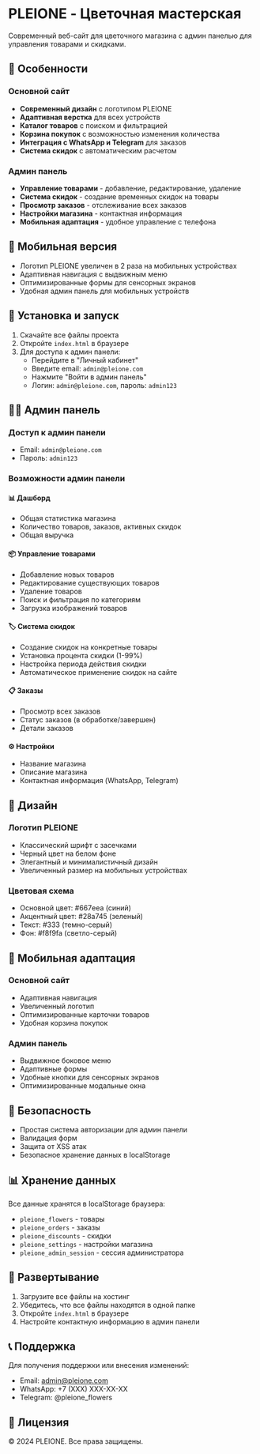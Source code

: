# PLEIONE - Цветочная мастерская

Современный веб-сайт для цветочного магазина с админ панелью для управления товарами и скидками.

## 🚀 Особенности

### Основной сайт
- **Современный дизайн** с логотипом PLEIONE
- **Адаптивная верстка** для всех устройств
- **Каталог товаров** с поиском и фильтрацией
- **Корзина покупок** с возможностью изменения количества
- **Интеграция с WhatsApp и Telegram** для заказов
- **Система скидок** с автоматическим расчетом

### Админ панель
- **Управление товарами** - добавление, редактирование, удаление
- **Система скидок** - создание временных скидок на товары
- **Просмотр заказов** - отслеживание всех заказов
- **Настройки магазина** - контактная информация
- **Мобильная адаптация** - удобное управление с телефона

## 📱 Мобильная версия

- Логотип PLEIONE увеличен в 2 раза на мобильных устройствах
- Адаптивная навигация с выдвижным меню
- Оптимизированные формы для сенсорных экранов
- Удобная админ панель для мобильных устройств

## 🔧 Установка и запуск

1. Скачайте все файлы проекта
2. Откройте `index.html` в браузере
3. Для доступа к админ панели:
   - Перейдите в "Личный кабинет"
   - Введите email: `admin@pleione.com`
   - Нажмите "Войти в админ панель"
   - Логин: `admin@pleione.com`, пароль: `admin123`

## 👨‍💼 Админ панель

### Доступ к админ панели
- Email: `admin@pleione.com`
- Пароль: `admin123`

### Возможности админ панели

#### 📊 Дашборд
- Общая статистика магазина
- Количество товаров, заказов, активных скидок
- Общая выручка

#### 📦 Управление товарами
- Добавление новых товаров
- Редактирование существующих товаров
- Удаление товаров
- Поиск и фильтрация по категориям
- Загрузка изображений товаров

#### 🏷️ Система скидок
- Создание скидок на конкретные товары
- Установка процента скидки (1-99%)
- Настройка периода действия скидки
- Автоматическое применение скидок на сайте

#### 📋 Заказы
- Просмотр всех заказов
- Статус заказов (в обработке/завершен)
- Детали заказов

#### ⚙️ Настройки
- Название магазина
- Описание магазина
- Контактная информация (WhatsApp, Telegram)

## 🎨 Дизайн

### Логотип PLEIONE
- Классический шрифт с засечками
- Черный цвет на белом фоне
- Элегантный и минималистичный дизайн
- Увеличенный размер на мобильных устройствах

### Цветовая схема
- Основной цвет: #667eea (синий)
- Акцентный цвет: #28a745 (зеленый)
- Текст: #333 (темно-серый)
- Фон: #f8f9fa (светло-серый)

## 📱 Мобильная адаптация

### Основной сайт
- Адаптивная навигация
- Увеличенный логотип
- Оптимизированные карточки товаров
- Удобная корзина покупок

### Админ панель
- Выдвижное боковое меню
- Адаптивные формы
- Удобные кнопки для сенсорных экранов
- Оптимизированные модальные окна

## 🔐 Безопасность

- Простая система авторизации для админ панели
- Валидация форм
- Защита от XSS атак
- Безопасное хранение данных в localStorage

## 📊 Хранение данных

Все данные хранятся в localStorage браузера:
- `pleione_flowers` - товары
- `pleione_orders` - заказы
- `pleione_discounts` - скидки
- `pleione_settings` - настройки магазина
- `pleione_admin_session` - сессия администратора

## 🚀 Развертывание

1. Загрузите все файлы на хостинг
2. Убедитесь, что все файлы находятся в одной папке
3. Откройте `index.html` в браузере
4. Настройте контактную информацию в админ панели

## 📞 Поддержка

Для получения поддержки или внесения изменений:
- Email: admin@pleione.com
- WhatsApp: +7 (XXX) XXX-XX-XX
- Telegram: @pleione_flowers

## 📄 Лицензия

© 2024 PLEIONE. Все права защищены.
